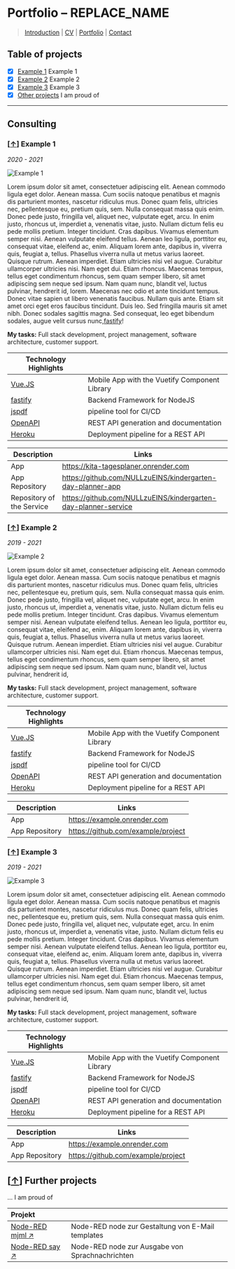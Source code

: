 # Portfolio – REPLACE_NAME

> [Introduction](./0-introduction.md) | [CV](./1-curriculum-vitae.md) | [Portfolio](./3-portfolio.md) | [Contact](4-contact.md)

## Table of projects

* [x] [Example 1](#-example-1) Example 1
* [x] [Example 2](#-example-2) Example 2
* [x] [Example 3](#-example-3) Example 3
* [x] [Other projects](#-other-projects) I am proud of 

---

## Consulting

### [[↑](#table-of-projects)] Example 1

_2020 - 2021_

![Example 1](Media/Portfolio/example-1.jpg)

Lorem ipsum dolor sit amet, consectetuer adipiscing elit. Aenean commodo ligula eget dolor. Aenean massa. Cum sociis
natoque penatibus et magnis dis parturient montes, nascetur ridiculus mus. Donec quam felis, ultricies nec, pellentesque
eu, pretium quis, sem. Nulla consequat massa quis enim. Donec pede justo, fringilla vel, aliquet nec, vulputate eget,
arcu. In enim justo, rhoncus ut, imperdiet a, venenatis vitae, justo. Nullam dictum felis eu pede mollis pretium.
Integer tincidunt. Cras dapibus. Vivamus elementum semper nisi. Aenean vulputate eleifend tellus. Aenean leo ligula,
porttitor eu, consequat vitae, eleifend ac, enim. Aliquam lorem ante, dapibus in, viverra quis, feugiat a, tellus.
Phasellus viverra nulla ut metus varius laoreet. Quisque rutrum. Aenean imperdiet. Etiam ultricies nisi vel augue.
Curabitur ullamcorper ultricies nisi. Nam eget dui. Etiam rhoncus. Maecenas tempus, tellus eget condimentum rhoncus, sem
quam semper libero, sit amet adipiscing sem neque sed ipsum. Nam quam nunc, blandit vel, luctus pulvinar, hendrerit id,
lorem. Maecenas nec odio et ante tincidunt tempus. Donec vitae sapien ut libero venenatis faucibus. Nullam quis ante.
Etiam sit amet orci eget eros faucibus tincidunt. Duis leo. Sed fringilla mauris sit amet nibh. Donec sodales sagittis
magna. Sed consequat, leo eget bibendum sodales, augue velit cursus nunc,[fastify](https://www.fastify.io/)!

**My tasks:** Full stack development, project management, software architecture, customer support.

| Technology Highlights |                                               |
|-----------------------|-----------------------------------------------|
| [Vue.JS][vue.js]      | Mobile App with the Vuetify Component Library |
| [fastify][fastify]    | Backend Framework for NodeJS                  |
| [jspdf][jspdf]        | pipeline tool for CI/CD                       |
| [OpenAPI][openapi]    | REST API generation and documentation         |
| [Heroku][heroku]      | Deployment pipeline for a REST API            |

| Description               | Links                                                            | 
|---------------------------|------------------------------------------------------------------|
| App                       | <https://kita-tagesplaner.onrender.com>                          |
| App Repository            | <https://github.com/NULLzuEINS/kindergarten-day-planner-app>     |
| Repository of the Service | <https://github.com/NULLzuEINS/kindergarten-day-planner-service> |


### [[↑](#table-of-projects)] Example 2

_2019 - 2021_

![Example 2](Media/Portfolio/example-2.jpg)

Lorem ipsum dolor sit amet, consectetuer adipiscing elit. Aenean commodo ligula eget dolor. Aenean massa. Cum sociis
natoque penatibus et magnis dis parturient montes, nascetur ridiculus mus. Donec quam felis, ultricies nec, pellentesque
eu, pretium quis, sem. Nulla consequat massa quis enim. Donec pede justo, fringilla vel, aliquet nec, vulputate eget,
arcu. In enim justo, rhoncus ut, imperdiet a, venenatis vitae, justo. Nullam dictum felis eu pede mollis pretium.
Integer tincidunt. Cras dapibus. Vivamus elementum semper nisi. Aenean vulputate eleifend tellus. Aenean leo ligula,
porttitor eu, consequat vitae, eleifend ac, enim. Aliquam lorem ante, dapibus in, viverra quis, feugiat a, tellus.
Phasellus viverra nulla ut metus varius laoreet. Quisque rutrum. Aenean imperdiet. Etiam ultricies nisi vel augue.
Curabitur ullamcorper ultricies nisi. Nam eget dui. Etiam rhoncus. Maecenas tempus, tellus eget condimentum rhoncus, sem
quam semper libero, sit amet adipiscing sem neque sed ipsum. Nam quam nunc, blandit vel, luctus pulvinar, hendrerit id,

**My tasks:** Full stack development, project management, software architecture, customer support.

| Technology Highlights |                                               |
|-----------------------|-----------------------------------------------|
| [Vue.JS][vue.js]      | Mobile App with the Vuetify Component Library |
| [fastify][fastify]    | Backend Framework for NodeJS                  |
| [jspdf][jspdf]        | pipeline tool for CI/CD                       |
| [OpenAPI][openapi]    | REST API generation and documentation         |
| [Heroku][heroku]      | Deployment pipeline for a REST API            |

| Description               | Links                                |
|---------------------------|--------------------------------------|
| App                       | <https://example.onrender.com>       |
| App Repository            | <https://github.com/example/project> | 


### [[↑](#table-of-projects)] Example 3

_2019 - 2021_

![Example 3](Media/Portfolio/example-3.jpg)

Lorem ipsum dolor sit amet, consectetuer adipiscing elit. Aenean commodo ligula eget dolor. Aenean massa. Cum sociis
natoque penatibus et magnis dis parturient montes, nascetur ridiculus mus. Donec quam felis, ultricies nec, pellentesque
eu, pretium quis, sem. Nulla consequat massa quis enim. Donec pede justo, fringilla vel, aliquet nec, vulputate eget,
arcu. In enim justo, rhoncus ut, imperdiet a, venenatis vitae, justo. Nullam dictum felis eu pede mollis pretium.
Integer tincidunt. Cras dapibus. Vivamus elementum semper nisi. Aenean vulputate eleifend tellus. Aenean leo ligula,
porttitor eu, consequat vitae, eleifend ac, enim. Aliquam lorem ante, dapibus in, viverra quis, feugiat a, tellus.
Phasellus viverra nulla ut metus varius laoreet. Quisque rutrum. Aenean imperdiet. Etiam ultricies nisi vel augue.
Curabitur ullamcorper ultricies nisi. Nam eget dui. Etiam rhoncus. Maecenas tempus, tellus eget condimentum rhoncus, sem
quam semper libero, sit amet adipiscing sem neque sed ipsum. Nam quam nunc, blandit vel, luctus pulvinar, hendrerit id,

**My tasks:** Full stack development, project management, software architecture, customer support.

| Technology Highlights |                                               |
|-----------------------|-----------------------------------------------|
| [Vue.JS][vue.js]      | Mobile App with the Vuetify Component Library |
| [fastify][fastify]    | Backend Framework for NodeJS                  |
| [jspdf][jspdf]        | pipeline tool for CI/CD                       |
| [OpenAPI][openapi]    | REST API generation and documentation         |
| [Heroku][heroku]      | Deployment pipeline for a REST API            |

| Description               | Links                                |
|---------------------------|--------------------------------------|
| App                       | <https://example.onrender.com>       |
| App Repository            | <https://github.com/example/project> | 


## [[↑](#table-of-projects)] Further projects

… I am proud of

| Projekt                                                                                |                                                   |
|:---------------------------------------------------------------------------------------|:--------------------------------------------------|
| [Node-RED mjml ↗](https://flows.nodered.org/node/@example/node-red-contrib-mjml) | Node-RED node zur Gestaltung von E-Mail templates |
| [Node-RED say ↗](https://flows.nodered.org/node/@example/node-red-contrib-say)   | Node-RED node zur Ausgabe von Sprachnachrichten   |


[apollojs]: https://www.apollographql.com/

[autopilot]: https://www.autopilot.io/

[aws-ecs]: https://docs.aws.amazon.com/AmazonECS/latest/developerguide/ECS_Basics.html

[aws-ec2]: https://docs.aws.amazon.com/AWSEC2/latest/UserGuide/ec2-instance-types.html

[aws-efs]: https://docs.aws.amazon.com/efs/latest/ug/

[aws-rds]: https://docs.aws.amazon.com/AmazonRDS/latest/UserGuide/CHAP_MySQL.html

[aws-s3]: https://aws.amazon.com/s3/

[bash]: https://www.gnu.org/software/bash/

[belana.io]: https://belana.io/

[concourse-ci]: https://docs.concourse.ci/

[docker]: https://www.docker.com/

[docker-compose]: https://docs.docker.com/compose/

[docker-registry]: https://docs.docker.com/registry/

[edge-side-includes]: https://en.wikipedia.org/wiki/Edge_Side_Includes

[expo]: https://expo.io/

[fastify]: https://www.fastify.io/

[google-chrome-extension]: https://chrome.google.com/webstore/detail/google-chrome-extension-for-t/nmmhkkegccagdldgiimedpiccmgmiednk

[google-chrome-extension-dynamo]: https://chrome.google.com/webstore/search/dynamo

[google-firebase]: https://firebase.google.com/

[google-play-store]: https://play.google.com/store/apps/details?id=com.example.taptap

[graphql]: https://graphql.org/

[grafana]: https://grafana.com/

[heroku]: https://dashboard.heroku.com/apps/camfight-app

[hubspot]: https://www.hubspot.com/

[influxdb]: https://influxdb.com/

[ionic-framework]: https://ionicframework.com/

[jmeter]: https://jmeter.apache.org/

[jspdf]: https://parall.ax/products/jspdf

[netresearch]: https://www.netresearch.de/

[node-red]: https://nodered.org/

[openapi]: https://swagger.io/specification/

[postman]: https://www.getpostman.com/

[python]: https://www.python.org/

[react-native]: https://reactnative.dev/

[sphinx]: https://www.sphinx-doc.org/

[tasmota]: https://tasmota.github.io/docs/

[travis-ci]: https://travis-ci.org/

[typo3]: https://typo3.org/

[vue.js]: https://vuejs.org/

[varnish]: https://www.varnish-cache.org/

[vuetify]: https://vuetifyjs.com/

